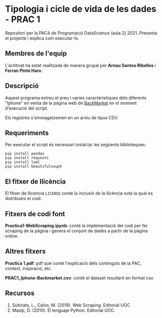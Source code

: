 # Tipologia i cicle de vida de les dades - PRAC 1
Repositori per la PAC4 de Programació DataScience (aula 2) 2021. Presenta el projecte i explica com executar-lo.

## Membres de l'equip
L'actitivat ha estat realitzada de manera grupal per **Arnau Santos Ribelles** i **Ferran Pintó Haro**. 

## Descripció

Aquest programa extreu el preu i varies característiques dels diferents "Iphone" en venta de la pàgina web de [BackMarket](https://www.backmarket.es/) en el moment d'execució del script.

Els registres s'emmagatzemen en un arxiu de tipus CSV.

## Requeriments

Per executar el script és necessari instal·lar les següents biblioteques:
```
pip install pandas
pip install requests
pip install lxml
pip install beautifulsoup4
```

## El fitxer de llicència
El fitxer de llicència ```LICENSE``` conté la inclusió de la llicència sota la qual es distribueix el codi.

## Fitxers de codi font
**Practica1-WebScraping.ipynb**: conté la implementació del codi per fer scraping de la pàgina i genera el conjunt de dades a partir de la pàgina online.

## Altres fitxers 
**Practica 1.pdf**: pdf que conté l'explicació dels continguts de la PAC, context, inspiració, etc.

**PRAC1_Iphone-Backmarket.csv**: conté el dataset resultant en format csv.

## Recursos
1. Subirats, L., Calvo, M. (2019). Web Scraping. Editorial UOC
2. Masip, D. (2010). El lenguaje Python. Editorial UOC.
